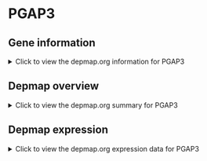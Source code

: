 <h1>PGAP3</h1>

<h2>Gene information</h2>
<details>
  <summary>Click to view the depmap.org information for PGAP3</summary>
  <iframe src="https://depmap.org/portal/gene/PGAP3?tab=about" style="border:none;width:100%;height:800px"></iframe>
</details>

<h2>Depmap overview</h2>
<details>
  <summary>Click to view the depmap.org summary for PGAP3</summary>
  <iframe src="https://depmap.org/portal/gene/PGAP3?tab=overview" style="border:none;width:100%;height:800px"></iframe>
</details>

<h2>Depmap expression</h2>
<details>
  <summary>Click to view the depmap.org expression data for PGAP3</summary>
  <iframe src="https://depmap.org/portal/gene/PGAP3?tab=characterization" style="border:none;width:100%;height:800px"></iframe>
</details>


<!--
<h2>Reactome Pathway diagram</h2>
PNAME
-->


